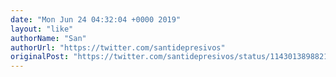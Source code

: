 ```yaml
---
date: "Mon Jun 24 04:32:04 +0000 2019"
layout: "like"
authorName: "San"
authorUrl: "https://twitter.com/santidepresivos"
originalPost: "https://twitter.com/santidepresivos/status/1143013898821545984"
---
```

